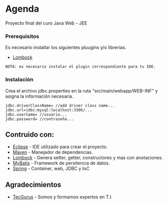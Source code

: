 # Agenda

Proyecto final del curo Java Web - JEE

### Prerequisitos

Es necesario installar los siguientes pluugins y/o librerias.

* [Lombock](https://projectlombok.org/download) 
```
NOTA: es necesario instalar el plugin correspondiente para tu IDE.
```

### Instalación

Crea el archivo jdbc.properties en la ruta "src/main/webapp/WEB-INF" y asigna la información necesaria.

```
jdbc.driverClassName= //add driver class name...
jdbc.url=jdbc:mysql:localhost:3306/...
jdbc.username= //usuario...
jdbc.password= //contraseña...
```

## Contruido con:

* [Eclipse](https://www.eclipse.org/) - IDE utilizado para crear el proyecto.
* [Maven](https://maven.apache.org/) - Manejador de dependencias.
* [Lombock](https://projectlombok.org/) - Genera setter, getter, constructores y mas con anotaciones.
* [MyBatis](http://www.mybatis.org/mybatis-3/es/) - Framework de persitencia de datos.
* [Spring](https://spring.io/) - Container, web, JDBC y IoC


## Agradecimientos

* [TecGurus](https://www.tecgurus.net/) - Somos y formamos expertos en T.I.
